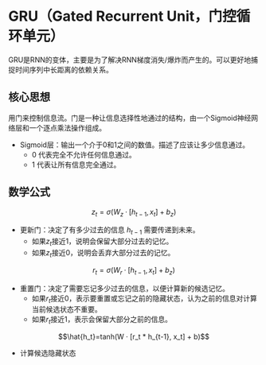 # GRU（Gated Recurrent Unit，门控循环单元）

GRU是RNN的变体，主要是为了解决RNN梯度消失/爆炸而产生的。可以更好地捕捉时间序列中长距离的依赖关系。

## 核心思想

用门来控制信息流。门是一种让信息选择性地通过的结构，由一个Sigmoid神经网络层和一个逐点乘法操作组成。

- Sigmoid层：输出一个介于0和1之间的数值。描述了应该让多少信息通过。
  - 0 代表完全不允许任何信息通过。
  - 1 代表让所有信息完全通过。

## 数学公式

$$z_t=\sigma(W_z · [h_{t-1}, x_t] + b_z)$$

- 更新门：决定了有多少过去的信息 $h_{t-1}$ 需要传递到未来。
  - 如果$z_t$接近1，说明会保留大部分过去的记忆。
  - 如果$z_t$接近0，说明会丢弃大部分过去的记忆。

$$r_t=\sigma(W_r · [h_{t-1}, x_t] + b_z)$$

- 重置门：决定了需要忘记多少过去的信息，以便计算新的候选记忆。
  - 如果$r_t$接近0，表示要重置或忘记之前的隐藏状态，认为之前的信息对计算当前候选状态不重要。
  - 如果$r_t$接近1，表示会保留大部分之前的信息。

$$\hat{h_t}=tanh(W · [r_t * h_{t-1}, x_t] + b)$$

- 计算候选隐藏状态

